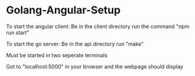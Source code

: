 # Golang-Angular-Setup


To start the angular client:
Be in the client directory
run the command "npm run start"

To start the go server:
Be in the api directory
run "make"

Must be started in two seperate terminals

Got to "localhost:5000" in your browser and the webpage should display
